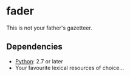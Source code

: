 # fader #

This is not your father's gazetteer.

## Dependencies ##

* [Python][python]: 2.7 or later
* Your favourite lexical resources of choice...

[python]: http://www.python.org/
